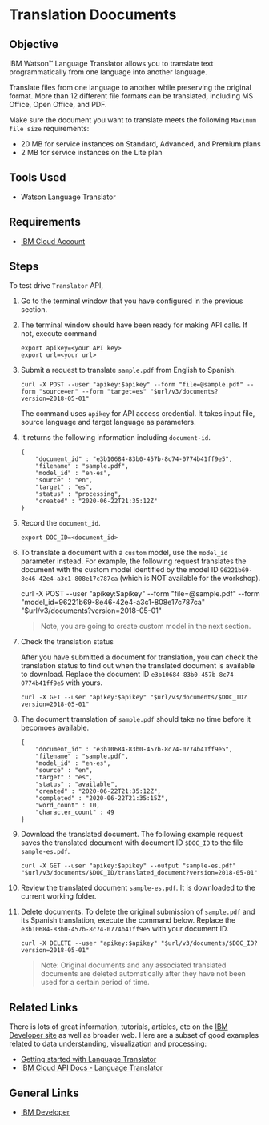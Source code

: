 # Translation Doocuments


## Objective

IBM Watson™ Language Translator allows you to translate text programmatically from one language into another language.

Translate files from one language to another while preserving the original format. More than 12 different file formats can be translated, including MS Office, Open Office, and PDF.

Make sure the document you want to translate meets the following `Maximum file size` requirements:
- 20 MB for service instances on Standard, Advanced, and Premium plans
- 2 MB for service instances on the Lite plan


## Tools Used

- Watson Language Translator


## Requirements

- [IBM Cloud Account](https://cloud.ibm.com)


## Steps

To test drive `Translator` API,

1. Go to the terminal window that you have configured in the previous section.

1. The terminal window should have been ready for making API calls. If not, execute command

    ```
    export apikey=<your API key>
    export url=<your url>
    ```

1.  Submit a request to translate `sample.pdf` from English to Spanish.

    ```
    curl -X POST --user "apikey:$apikey" --form "file=@sample.pdf" --form "source=en" --form "target=es" "$url/v3/documents?version=2018-05-01"
    ```

    The command uses `apikey` for API access credential. It takes input file, source language and target language as parameters.

1. It returns the following information including `document-id`.

    ```
    {
        "document_id" : "e3b10684-83b0-457b-8c74-0774b41ff9e5",
        "filename" : "sample.pdf",
        "model_id" : "en-es",
        "source" : "en",
        "target" : "es",
        "status" : "processing",
        "created" : "2020-06-22T21:35:12Z"
    }
    ```

1. Record the `document_id`.

    ```
    export DOC_ID=<document_id>
    ```

1. To translate a document with a `custom` model, use the `model_id` parameter instead. For example, the following request translates the document with the custom model identified by the model ID `96221b69-8e46-42e4-a3c1-808e17c787ca` (which is NOT available for the workshop).

    curl -X POST --user "apikey:$apikey" --form "file=@sample.pdf" --form "model_id=96221b69-8e46-42e4-a3c1-808e17c787ca" "$url/v3/documents?version=2018-05-01"

    >Note, you are going to create custom model in the next section.

1. Check the translation status

    After you have submitted a document for translation, you can check the translation status to find out when the translated document is available to download. Replace the document ID `e3b10684-83b0-457b-8c74-0774b41ff9e5` with yours.

    ```
    curl -X GET --user "apikey:$apikey" "$url/v3/documents/$DOC_ID?version=2018-05-01"
    ```

1. The document tramslation of `sample.pdf` should take no time before it becomoes available.

    ```
    {
        "document_id" : "e3b10684-83b0-457b-8c74-0774b41ff9e5",
        "filename" : "sample.pdf",
        "model_id" : "en-es",
        "source" : "en",
        "target" : "es",
        "status" : "available",
        "created" : "2020-06-22T21:35:12Z",
        "completed" : "2020-06-22T21:35:15Z",
        "word_count" : 10,
        "character_count" : 49
    }
    ```

1. Download the translated document. The following example request saves the translated document with document ID `$DOC_ID` to the file `sample-es.pdf`. 

    ```
    curl -X GET --user "apikey:$apikey" --output "sample-es.pdf" "$url/v3/documents/$DOC_ID/translated_document?version=2018-05-01"
    ```

1. Review the translated document `sample-es.pdf`. It is downloaded to the current working folder.

1. Delete documents. To delete the original submission of `sample.pdf` and its Spanish translation, execute the command below. Replace the `e3b10684-83b0-457b-8c74-0774b41ff9e5` with your document ID.

    ```
    curl -X DELETE --user "apikey:$apikey" "$url/v3/documents/$DOC_ID?version=2018-05-01"
    ```

    >Note: Original documents and any associated translated documents are deleted automatically after they have not been used for a certain period of time. 


## Related Links

There is lots of great information, tutorials, articles, etc on the [IBM Developer site](https://developer.ibm.com) as well as broader web. Here are a subset of good examples related to data understanding, visualization and processing:

- [Getting started with Language Translator](https://cloud.ibm.com/docs/language-translator?topic=language-translator-gettingstarted)
- [IBM Cloud API Docs - Language Translator](https://cloud.ibm.com/apidocs/language-translator)


## General Links

- [IBM Developer](https://developer.ibm.com)
